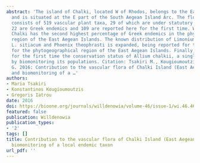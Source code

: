 ```yaml
---
abstract: 'The island of Chalki, located W of Rhodos, belongs to the East Aegean Islands
  and is situated at the E part of the South Aegean Island Arc. The flora of Chalki
  consists of 519 vascular plant taxa, 29 of which are under statutory protection,
  22 are Greek endemics and 109 are reported here for the first time. We show that
  Chalki has the second highest percentage of Greek endemics in the phytogeographical
  region of the East Aegean Islands. The known distribution of Limonium ocymifolium,
  L. sitiacum and Phoenix theophrasti is expanded, being reported for the first time
  for the phytogeographical region of the East Aegean Islands. Finally, we assess
  for the first time the conservation status of Allium chalkii, a single-island endemic,
  by biomonitoring its populations. Citation: Tsakiri M., Kougioumoutzis K. & Iatrou
  G. 2016: Contribution to the vascular flora of Chalki Island (East Aegean, Greece)
  and biomonitoring of a …'
authors:
- Maria Tsakiri
- Konstantinos Kougioumoutzis
- Gregoris Iatrou
date: 2016
doi: https://bioone.org/journals/willdenowia/volume-46/issue-1/wi.46.46114/Contribution-to-the-vascular-flora-of-Chalki-Island-East-Aegean/10.3372/wi.46.46114.short
featured: false
publication: Willdenowia
publication_types:
- '2'
tags: []
title: Contribution to the vascular flora of Chalki Island (East Aegean, Greece) and
  biomonitoring of a local endemic taxon
url_pdf: ''
---
```

